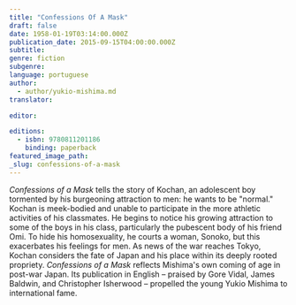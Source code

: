 ```yaml
---
title: "Confessions Of A Mask"
draft: false
date: 1958-01-19T03:14:00.000Z
publication_date: 2015-09-15T04:00:00.000Z
subtitle:
genre: fiction
subgenre:
language: portuguese
author:
  - author/yukio-mishima.md
translator:

editor:

editions:
  - isbn: 9780811201186
    binding: paperback
featured_image_path:
_slug: confessions-of-a-mask
---
```


_Confessions of a Mask_ tells the story of Kochan, an adolescent boy tormented by his burgeoning attraction to men: he wants to be "normal." Kochan is meek-bodied and unable to participate in the more athletic activities of his classmates. He begins to notice his growing attraction to some of the boys in his class, particularly the pubescent body of his friend Omi. To hide his homosexuality, he courts a woman, Sonoko, but this exacerbates his feelings for men. As news of the war reaches Tokyo, Kochan considers the fate of Japan and his place within its deeply rooted propriety.
_Confessions of a Mask_ reflects Mishima's own coming of age in post-war Japan. Its publication in English – praised by Gore Vidal, James Baldwin, and Christopher Isherwood – propelled the young Yukio Mishima to international fame.

